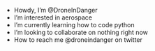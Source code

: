 - Howdy, I’m @DroneInDanger
- I’m interested in aerospace
- I’m currently learning how to code python
- I’m looking to collaborate on nothing right now
- How to reach me @droneindanger on twitter

<!---
DroneInDanger/DroneInDanger is a ✨ special ✨ repository because its `README.md` (this file) appears on your GitHub profile.
You can click the Preview link to take a look at your changes.
--->
